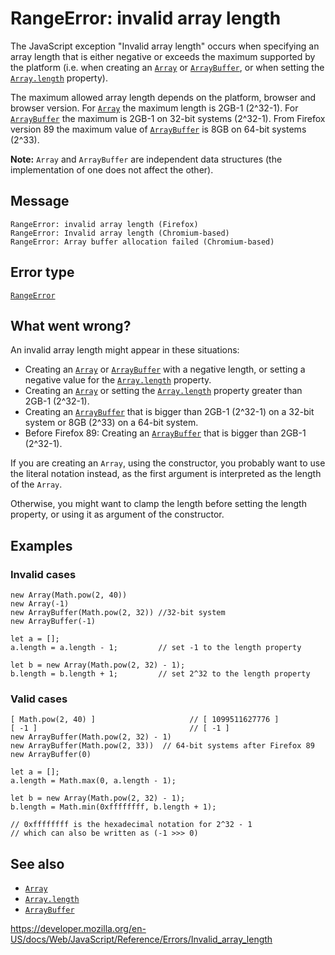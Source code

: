 # RangeError: invalid array length

The JavaScript exception "Invalid array length" occurs when specifying an array length that is either negative or exceeds the maximum supported by the platform (i.e. when creating an [`Array`](../global_objects/array) or [`ArrayBuffer`](../global_objects/arraybuffer), or when setting the [`Array.length`](../global_objects/array/length) property).

The maximum allowed array length depends on the platform, browser and browser version. For [`Array`](../global_objects/array) the maximum length is 2GB-1 (2^32-1). For [`ArrayBuffer`](../global_objects/arraybuffer) the maximum is 2GB-1 on 32-bit systems (2^32-1). From Firefox version 89 the maximum value of [`ArrayBuffer`](../global_objects/arraybuffer) is 8GB on 64-bit systems (2^33).

**Note:** `Array` and `ArrayBuffer` are independent data structures (the implementation of one does not affect the other).

## Message

    RangeError: invalid array length (Firefox)
    RangeError: Invalid array length (Chromium-based)
    RangeError: Array buffer allocation failed (Chromium-based)

## Error type

[`RangeError`](../global_objects/rangeerror)

## What went wrong?

An invalid array length might appear in these situations:

- Creating an [`Array`](../global_objects/array) or [`ArrayBuffer`](../global_objects/arraybuffer) with a negative length, or setting a negative value for the [`Array.length`](../global_objects/array/length) property.
- Creating an [`Array`](../global_objects/array) or setting the [`Array.length`](../global_objects/array/length) property greater than 2GB-1 (2^32-1).
- Creating an [`ArrayBuffer`](../global_objects/arraybuffer) that is bigger than 2GB-1 (2^32-1) on a 32-bit system or 8GB (2^33) on a 64-bit system.
- Before Firefox 89: Creating an [`ArrayBuffer`](../global_objects/arraybuffer) that is bigger than 2GB-1 (2^32-1).

If you are creating an `Array`, using the constructor, you probably want to use the literal notation instead, as the first argument is interpreted as the length of the `Array`.

Otherwise, you might want to clamp the length before setting the length property, or using it as argument of the constructor.

## Examples

### Invalid cases

    new Array(Math.pow(2, 40))
    new Array(-1)
    new ArrayBuffer(Math.pow(2, 32)) //32-bit system
    new ArrayBuffer(-1)

    let a = [];
    a.length = a.length - 1;         // set -1 to the length property

    let b = new Array(Math.pow(2, 32) - 1);
    b.length = b.length + 1;         // set 2^32 to the length property

### Valid cases

    [ Math.pow(2, 40) ]                     // [ 1099511627776 ]
    [ -1 ]                                  // [ -1 ]
    new ArrayBuffer(Math.pow(2, 32) - 1)
    new ArrayBuffer(Math.pow(2, 33))  // 64-bit systems after Firefox 89
    new ArrayBuffer(0)

    let a = [];
    a.length = Math.max(0, a.length - 1);

    let b = new Array(Math.pow(2, 32) - 1);
    b.length = Math.min(0xffffffff, b.length + 1);

    // 0xffffffff is the hexadecimal notation for 2^32 - 1
    // which can also be written as (-1 >>> 0)

## See also

- [`Array`](../global_objects/array)
- [`Array.length`](../global_objects/array/length)
- [`ArrayBuffer`](../global_objects/arraybuffer)

<a href="https://developer.mozilla.org/en-US/docs/Web/JavaScript/Reference/Errors/Invalid_array_length" class="_attribution-link">https://developer.mozilla.org/en-US/docs/Web/JavaScript/Reference/Errors/Invalid_array_length</a>

